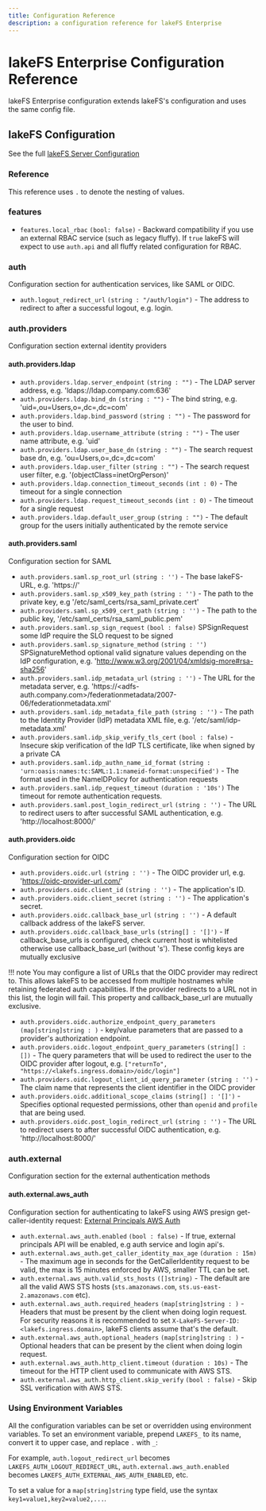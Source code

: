 ```yaml
---
title: Configuration Reference
description: a configuration reference for lakeFS Enterprise
---
```


# lakeFS Enterprise Configuration Reference


lakeFS Enterprise configuration extends lakeFS's configuration and uses the same config file. 

## lakeFS Configuration

See the full [lakeFS Server Configuration](../reference/configuration.md)


### Reference

This reference uses `.` to denote the nesting of values.

### features

* `features.local_rbac` `(bool: false)` - Backward compatibility if you use an external RBAC service (such as legacy fluffy). If `true` lakeFS will expect to use `auth.api` and all fluffy related configuration for RBAC.

### auth

Configuration section for authentication services, like SAML or OIDC.

* `auth.logout_redirect_url` `(string : "/auth/login")` - The address to redirect to after a successful logout, e.g. login.


### auth.providers

Configuration section external identity providers

#### auth.providers.ldap

* `auth.providers.ldap.server_endpoint` `(string : "")` - The LDAP server address, e.g. 'ldaps://ldap.company.com:636'
* `auth.providers.ldap.bind_dn` `(string : "")` - The bind string, e.g. 'uid=<bind-user-name>,ou=Users,o=<org-id>,dc=<company>,dc=com'
* `auth.providers.ldap.bind_password` `(string : "")` - The password for the user to bind.
* `auth.providers.ldap.username_attribute` `(string : "")` - The user name attribute, e.g. 'uid'
* `auth.providers.ldap.user_base_dn` `(string : "")` - The search request base dn, e.g. 'ou=Users,o=<org-id>,dc=<company>,dc=com'
* `auth.providers.ldap.user_filter` `(string : "")` - The search request user filter, e.g. '(objectClass=inetOrgPerson)'
* `auth.providers.ldap.connection_timeout_seconds` `(int : 0)` - The timeout for a single connection
* `auth.providers.ldap.request_timeout_seconds` `(int : 0)` - The timeout for a single request
* `auth.providers.ldap.default_user_group` `(string : "")` - The default group for the users initially authenticated by the remote service

#### auth.providers.saml

Configuration section for SAML

* `auth.providers.saml.sp_root_url` `(string : '')` - The base lakeFS-URL, e.g. 'https://<lakefs-url>'
* `auth.providers.saml.sp_x509_key_path` `(string : '')` - The path to the private key, e.g '/etc/saml_certs/rsa_saml_private.cert'
* `auth.providers.saml.sp_x509_cert_path` `(string : '')` - The path to the public key, '/etc/saml_certs/rsa_saml_public.pem'
* `auth.providers.saml.sp_sign_request` `(bool : false)` SPSignRequest some IdP require the SLO request to be signed
* `auth.providers.saml.sp_signature_method` `(string : '')` SPSignatureMethod optional valid signature values depending on the IdP configuration, e.g. 'http://www.w3.org/2001/04/xmldsig-more#rsa-sha256'
* `auth.providers.saml.idp_metadata_url` `(string : '')` - The URL for the metadata server, e.g. 'https://<adfs-auth.company.com>/federationmetadata/2007-06/federationmetadata.xml'
* `auth.providers.saml.idp_metadata_file_path` `(string : '')` - The path to the Identity Provider (IdP) metadata XML file, e.g. '/etc/saml/idp-metadata.xml'
* `auth.providers.saml.idp_skip_verify_tls_cert` `(bool : false)` - Insecure skip verification of the IdP TLS certificate, like when signed by a private CA
* `auth.providers.saml.idp_authn_name_id_format` `(string : 'urn:oasis:names:tc:SAML:1.1:nameid-format:unspecified')` - The format used in the NameIDPolicy for authentication requests
* `auth.providers.saml.idp_request_timeout` `(duration : '10s')` The timeout for remote authentication requests.
* `auth.providers.saml.post_login_redirect_url` `(string : '')` - The URL to redirect users to after successful SAML authentication, e.g. 'http://localhost:8000/'

#### auth.providers.oidc

Configuration section for OIDC

* `auth.providers.oidc.url` `(string : '')` - The OIDC provider url, e.g. 'https://oidc-provider-url.com/'
* `auth.providers.oidc.client_id` `(string : '')` - The application's ID.
* `auth.providers.oidc.client_secret` `(string : '')` - The application's secret.
* `auth.providers.oidc.callback_base_url` `(string : '')` - A default callback address of the lakeFS server.
* `auth.providers.oidc.callback_base_urls` `(string[] : '[]')` - If callback_base_urls is configured, check current host is whitelisted otherwise use callback_base_url (without 's'). These config keys are mutually exclusive

!!! note
    You may configure a list of URLs that the OIDC provider may redirect to. This allows lakeFS to be accessed from multiple hostnames while retaining federated auth capabilities.
    If the provider redirects to a URL not in this list, the login will fail. This property and callback_base_url are mutually exclusive.

* `auth.providers.oidc.authorize_endpoint_query_parameters` `(map[string]string : )` - key/value parameters that are passed to a provider's authorization endpoint.
* `auth.providers.oidc.logout_endpoint_query_parameters` `(string[] : [])` - The query parameters that will be used to redirect the user to the OIDC provider after logout, e.g. `["returnTo", "https://<lakefs.ingress.domain>/oidc/login"]`
* `auth.providers.oidc.logout_client_id_query_parameter` `(string : '')` - The claim name that represents the client identifier in the OIDC provider
* `auth.providers.oidc.additional_scope_claims` `(string[] : '[]')` - Specifies optional requested permissions, other than `openid` and `profile` that are being used.
* `auth.providers.oidc.post_login_redirect_url` `(string : '')` - The URL to redirect users to after successful OIDC authentication, e.g. 'http://localhost:8000/'

### auth.external

Configuration section for the external authentication methods

#### auth.external.aws_auth

Configuration section for authenticating to lakeFS using AWS presign get-caller-identity request: [External Principals AWS Auth](../security/external-principals-aws.md)

* `auth.external.aws_auth.enabled` `(bool : false)` - If true, external principals API will be enabled, e.g auth service and login api's.
* `auth.external.aws_auth.get_caller_identity_max_age` `(duration : 15m)` - The maximum age in seconds for the GetCallerIdentity request to be valid, the max is 15 minutes enforced by AWS, smaller TTL can be set.
* `auth.external.aws_auth.valid_sts_hosts` `([]string)` - The default are all the valid AWS STS hosts (`sts.amazonaws.com`, `sts.us-east-2.amazonaws.com` etc).
* `auth.external.aws_auth.required_headers` `(map[string]string : )` - Headers that must be present by the client when doing login request. For security reasons it is recommended to set `X-LakeFS-Server-ID: <lakefs.ingress.domain>`, lakeFS clients assume that's the default. 
* `auth.external.aws_auth.optional_headers` `(map[string]string : )` - Optional headers that can be present by the client when doing login request.
* `auth.external.aws_auth.http_client.timeout` `(duration : 10s)` - The timeout for the HTTP client used to communicate with AWS STS.
* `auth.external.aws_auth.http_client.skip_verify` `(bool : false)` - Skip SSL verification with AWS STS.

### Using Environment Variables

All the configuration variables can be set or overridden using environment variables.
To set an environment variable, prepend `LAKEFS_` to its name, convert it to upper case, and replace `.` with `_`:

For example, `auth.logout_redirect_url` becomes `LAKEFS_AUTH_LOGOUT_REDIRECT_URL`, `auth.external.aws_auth.enabled` becomes `LAKEFS_AUTH_EXTERNAL_AWS_AUTH_ENABLED`, etc.

To set a value for a `map[string]string` type field, use the syntax `key1=value1,key2=value2,...`.
